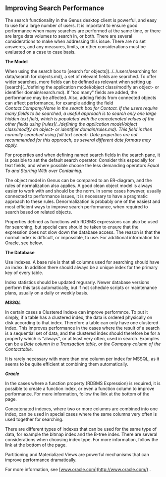 ## Improving Search Performance

The search functionality in the Genus desktop client is powerful, and easy to use for a large number of users. It is important to ensure good performance when many searches are performed at the same time, or there are large data volumes to search in, or both. There are several considerations to make when addressing this issue. There are no set answeres, and any measures, limits, or other considerations must be evaluated on a case to case basis.

**The Model**

When using the search box to [search for objects](../../users/searching for data/search for objects.md), a set of relevant fields are searched. To offer wider searches, more fields can be defined as relevant when setting up [search](../defining the application model/object class/modify an object- or identifier domain/search.md). If "too many" fields are added, the performance may be affected. Also, adding fields from connected objects can affect performance, for example adding the field <span style="FONT-STYLE: italic">Contact.Company.Name in the search box for <span style="FONT-STYLE: italic">Contact. If the users require many fields to be searched, a useful approach is to search only one large hidden text field, which is populated with the concatenated values of the other fields using [rules](../defining the application model/object class/modify an object- or identifier domain/rules.md). This field is then normally searched using full text search. Date properties are not recommended for this approach, as several different date formats may apply.

For properties and when defining named search fields in the search pane, it is possible to set the default search operator. Consider this especially for text fields, and where possible choose the less demanding operators <span style="FONT-STYLE: italic">Equal To and <span style="FONT-STYLE: italic">Starting With over <span style="FONT-STYLE: italic">Containing.

The object model in Genus can be compared to an ER-diagram, and the rules of normalization also applies. A good clean object model is always easier to work with and should be the norm. In some cases however, usually connected to performance issues, it is necessary to have a pragmatic approach to these rules. Denormalization is probably one of the easiest and most efficient ways to improve search performance, when required to search based on related objects.

Properties defined as functions with RDBMS expressions can also be used for searching, but special care should be taken to ensure that the expression does not slow down the database access. The reason is that the normal index is difficult, or impossible, to use. For additional information for Oracle, see below.

**The Database**

Use indexes. A base rule is that all columns used for searching should have an index. In addition there should always be a unique index for the primary key of every table.

Index statistics should be updated regurarly. Newer database versions perform this task automatically, but if not schedule scripts or maintenance plans, usually on a daily or weekly basis.

<span style="FONT-STYLE: italic; FONT-WEIGHT: bold">MSSQL

In certain cases a Clustered Indexe can improve performnce. To put it simply, if a table has a clustered index, the data is ordered physically on disk according to that index. Therefore a table can only have one clustered index. This improves performance in the cases where the result of a search is a sequential set of data, and the clustered index should therefore be for a property which is "always", or at least very often, used in search. Examples can be a <span style="FONT-STYLE: italic">Date column in a <span style="FONT-STYLE: italic">Transaction table, or the Company column of the <span style="FONT-STYLE: italic; FONT-WEIGHT: normal">Contacttable.

It is rarely necessary with more than one column per index for MSSQL, as it seems to be quite efficient at combining them automatically.

<span style="FONT-STYLE: italic; FONT-WEIGHT: bold">Oracle

In the cases where a function property (RDBMS Expression) is required, it is possible to create a function index, or even a function column to improve performance. For more information, follow the link at the bottom of the page.

Concatenated indexes, where two or more columns are combined into one index, can be used in special cases where the same columns very often is used together for searching.

There are different types of indexes that can be used for the same type of data, for example the bitmap index and the B-tree index. There are several considerations when choosing index type. For more information, follow the link at the bottom of the page.

Partitioning and Materialized Views are powerful mechanisms that can improve performance dramatically.

For more information, see [www.oracle.com](http://www.oracle.com/) .